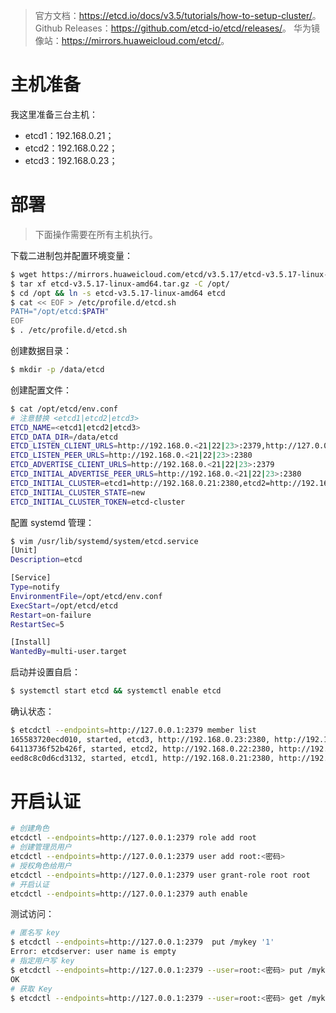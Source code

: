 > 官方文档：<https://etcd.io/docs/v3.5/tutorials/how-to-setup-cluster/>。
> Github Releases：<https://github.com/etcd-io/etcd/releases/>。
> 华为镜像站：<https://mirrors.huaweicloud.com/etcd/>。

# 主机准备
我这里准备三台主机：
- etcd1：192.168.0.21；
- etcd2：192.168.0.22；
- etcd3：192.168.0.23；
# 部署
>下面操作需要在所有主机执行。

下载二进制包并配置环境变量：
```sh
$ wget https://mirrors.huaweicloud.com/etcd/v3.5.17/etcd-v3.5.17-linux-amd64.tar.gz
$ tar xf etcd-v3.5.17-linux-amd64.tar.gz -C /opt/
$ cd /opt && ln -s etcd-v3.5.17-linux-amd64 etcd
$ cat << EOF > /etc/profile.d/etcd.sh
PATH="/opt/etcd:$PATH"
EOF
$ . /etc/profile.d/etcd.sh
```
创建数据目录：
```sh
$ mkdir -p /data/etcd
```
创建配置文件：
```sh
$ cat /opt/etcd/env.conf
# 注意替换 <etcd1|etcd2|etcd3>
ETCD_NAME=<etcd1|etcd2|etcd3>
ETCD_DATA_DIR=/data/etcd
ETCD_LISTEN_CLIENT_URLS=http://192.168.0.<21|22|23>:2379,http://127.0.0.1:2379
ETCD_LISTEN_PEER_URLS=http://192.168.0.<21|22|23>:2380
ETCD_ADVERTISE_CLIENT_URLS=http://192.168.0.<21|22|23>:2379
ETCD_INITIAL_ADVERTISE_PEER_URLS=http://192.168.0.<21|22|23>:2380
ETCD_INITIAL_CLUSTER=etcd1=http://192.168.0.21:2380,etcd2=http://192.168.0.22:2380,etcd3=http://192.168.0.23:2380
ETCD_INITIAL_CLUSTER_STATE=new
ETCD_INITIAL_CLUSTER_TOKEN=etcd-cluster
```
配置 systemd 管理：
```sh
$ vim /usr/lib/systemd/system/etcd.service
[Unit]
Description=etcd

[Service]
Type=notify
EnvironmentFile=/opt/etcd/env.conf
ExecStart=/opt/etcd/etcd
Restart=on-failure
RestartSec=5

[Install]
WantedBy=multi-user.target
```
启动并设置自启：
```sh
$ systemctl start etcd && systemctl enable etcd
```
确认状态：
```sh
$ etcdctl --endpoints=http://127.0.0.1:2379 member list
165583720ecd010, started, etcd3, http://192.168.0.23:2380, http://192.168.0.23:2379, false
64113736f52b426f, started, etcd2, http://192.168.0.22:2380, http://192.168.0.22:2379, false
eed8c8c0d6cd3132, started, etcd1, http://192.168.0.21:2380, http://192.168.0.21:2379, false
```
# 开启认证
```sh
# 创建角色
etcdctl --endpoints=http://127.0.0.1:2379 role add root
# 创建管理员用户
etcdctl --endpoints=http://127.0.0.1:2379 user add root:<密码>
# 授权角色给用户
etcdctl --endpoints=http://127.0.0.1:2379 user grant-role root root
# 开启认证
etcdctl --endpoints=http://127.0.0.1:2379 auth enable
```
测试访问：
```sh
# 匿名写 key
$ etcdctl --endpoints=http://127.0.0.1:2379  put /mykey '1'
Error: etcdserver: user name is empty
# 指定用户写 key
$ etcdctl --endpoints=http://127.0.0.1:2379 --user=root:<密码> put /mykey '1'
OK
# 获取 Key
$ etcdctl --endpoints=http://127.0.0.1:2379 --user=root:<密码> get /mykey
```